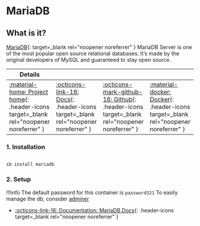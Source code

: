 # MariaDB

## What is it?

[MariaDB](https://mariadb.org/){: target=_blank rel="noopener noreferrer" } MariaDB Server is one of the most popular open source relational databases. It’s made by the original developers of MySQL and guaranteed to stay open source.

| Details     |             |             |             |
|-------------|-------------|-------------|-------------|
| [:material-home: Project home](https://mariadb.org/){: .header-icons target=_blank rel="noopener noreferrer" } | [:octicons-link-16: Docs](https://mariadb.org/documentation/#getting-started){: .header-icons target=_blank rel="noopener noreferrer" } | [:octicons-mark-github-16: Github](https://github.com/linuxserver/docker-mariadb){: .header-icons target=_blank rel="noopener noreferrer" } | [:material-docker: Docker](https://hub.docker.com/r/linuxserver/mariadb){: .header-icons target=_blank rel="noopener noreferrer" }|

### 1. Installation

``` shell

sb install mariadb

```

### 2. Setup

!!!info
    The default password for this container is `password321`
    To easily manage the db, consider [adminer](/sandbox/apps/adminer.md)

- [:octicons-link-16: Documentation: MariaDB Docs](https://mariadb.org/documentation/#getting-started){: .header-icons target=_blank rel="noopener noreferrer" }
